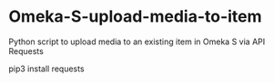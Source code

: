 # Omeka-S-upload-media-to-item
Python script to upload media to an existing item in Omeka S via API Requests

pip3 install requests
